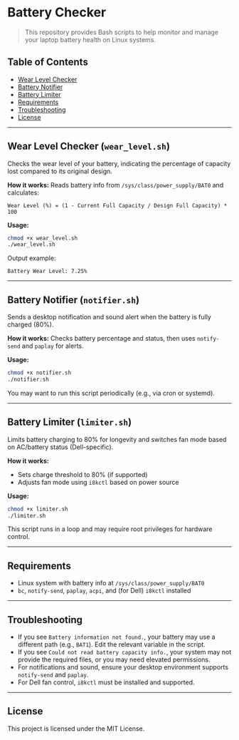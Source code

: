 # Battery Checker

>This repository provides Bash scripts to help monitor and manage your laptop battery health on Linux systems.

## Table of Contents
 - [Wear Level Checker](#wear-level-checker)
 - [Battery Notifier](#battery-notifier)
 - [Battery Limiter](#battery-limiter)
 - [Requirements](#requirements)
 - [Troubleshooting](#troubleshooting)
 - [License](#license)

---

## Wear Level Checker (`wear_level.sh`)
Checks the wear level of your battery, indicating the percentage of capacity lost compared to its original design.

**How it works:**
Reads battery info from `/sys/class/power_supply/BAT0` and calculates:
```
Wear Level (%) = (1 - Current Full Capacity / Design Full Capacity) * 100
```

**Usage:**
```bash
chmod +x wear_level.sh
./wear_level.sh
```
Output example:
```
Battery Wear Level: 7.25%
```

---

## Battery Notifier (`notifier.sh`)
Sends a desktop notification and sound alert when the battery is fully charged (80%).

**How it works:**
Checks battery percentage and status, then uses `notify-send` and `paplay` for alerts.

**Usage:**
```bash
chmod +x notifier.sh
./notifier.sh
```
You may want to run this script periodically (e.g., via cron or systemd).

---

## Battery Limiter (`limiter.sh`)
Limits battery charging to 80% for longevity and switches fan mode based on AC/battery status (Dell-specific).

**How it works:**
- Sets charge threshold to 80% (if supported)
- Adjusts fan mode using `i8kctl` based on power source

**Usage:**
```bash
chmod +x limiter.sh
./limiter.sh
```
This script runs in a loop and may require root privileges for hardware control.

---

## Requirements
- Linux system with battery info at `/sys/class/power_supply/BAT0`
- `bc`, `notify-send`, `paplay`, `acpi`, and (for Dell) `i8kctl` installed

---

## Troubleshooting
- If you see `Battery information not found.`, your battery may use a different path (e.g., `BAT1`). Edit the relevant variable in the script.
- If you see `Could not read battery capacity info.`, your system may not provide the required files, or you may need elevated permissions.
- For notifications and sound, ensure your desktop environment supports `notify-send` and `paplay`.
- For Dell fan control, `i8kctl` must be installed and supported.

---

## License
This project is licensed under the MIT License.